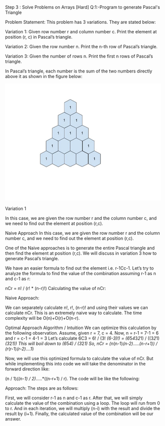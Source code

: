 Step 3 : Solve Problems on Arrays [Hard]
Q:1:-Program to generate Pascal's Triangle

Problem Statement: This problem has 3 variations. They are stated below:

Variation 1: Given row number r and column number c. Print the element at position (r, c) in Pascal’s triangle.

Variation 2: Given the row number n. Print the n-th row of Pascal’s triangle.

Variation 3: Given the number of rows n. Print the first n rows of Pascal’s triangle.

In Pascal’s triangle, each number is the sum of the two numbers directly above it as shown in the figure below:

![Alt text](Images/image.png)

Variation 1

In this case, we are given the row number r and the column number c, and we need to find out the element at position (r,c). 

Naive Approach
In this case, we are given the row number r and the column number c, and we need to find out the element at position (r,c). 

One of the Naive approaches is to generate the entire Pascal triangle and then find the element at position (r,c). We will discuss in variation 3 how to generate Pascal’s triangle.

We have an easier formula to find out the element i.e. r-1Cc-1. Let’s try to analyze the formula to find the value of the combination assuming r-1 as n and c-1 as r:

nCr = n! / (r! * (n-r)!)
Calculating the value of nCr:

Naive Approach: 

We can separately calculate n!, r!, (n-r)! and using their values we can calculate nCr. This is an extremely naive way to calculate. The time complexity will be O(n)+O(r)+O(n-r).

Optimal Approach
Algorithm / Intuition
We can optimize this calculation by the following observation. 
Assume, given r = 7, c = 4. 
Now, n = r-1 = 7-1 = 6 and r = c-1 = 4-1 = 3
Let’s calculate 6C3 = 6! / (3! *(6-3)!) = (6*5*4*3*2*1) / ((3*2*1)*(3*2*1))
This will boil down to (6*5*4) / (3*2*1)
So, nCr = (n*(n-1)*(n-2)*.....*(n-r+1)) / (r*(r-1)*(r-2)*....1)
                                
Now, we will use this optimized formula to calculate the value of nCr. But while implementing this into code we will take the denominator in the forward direction like: 

(n / 1)*((n-1) / 2)*.....*((n-r+1) / r).
The code will be like the following:


Approach:
The steps are as follows:

First, we will consider r-1 as n and c-1 as r.
After that, we will simply calculate the value of the combination using a loop. 
The loop will run from 0 to r. And in each iteration, we will multiply (n-i) with the result and divide the result by (i+1).
Finally, the calculated value of the combination will be our answer.
